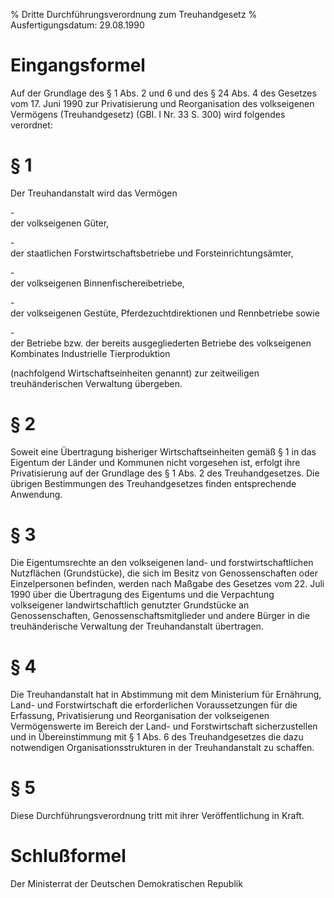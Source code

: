 % Dritte Durchführungsverordnung zum Treuhandgesetz
% Ausfertigungsdatum: 29.08.1990
 
# Eingangsformel

Auf der Grundlage des § 1 Abs. 2 und 6 und des § 24 Abs. 4 des Gesetzes vom 17. Juni 1990 zur Privatisierung und Reorganisation des volkseigenen Vermögens (Treuhandgesetz) (GBl. I Nr. 33 S. 300) wird folgendes verordnet:

# § 1

Der Treuhandanstalt wird das Vermögen

\-  
der volkseigenen Güter,

\-  
der staatlichen Forstwirtschaftsbetriebe und Forsteinrichtungsämter,

\-  
der volkseigenen Binnenfischereibetriebe,

\-  
der volkseigenen Gestüte, Pferdezuchtdirektionen und Rennbetriebe sowie

\-  
der Betriebe bzw. der bereits ausgegliederten Betriebe des volkseigenen Kombinates Industrielle Tierproduktion

(nachfolgend Wirtschaftseinheiten genannt) zur zeitweiligen treuhänderischen Verwaltung übergeben.

# § 2

Soweit eine Übertragung bisheriger Wirtschaftseinheiten gemäß § 1 in das Eigentum der Länder und Kommunen nicht vorgesehen ist, erfolgt ihre Privatisierung auf der Grundlage des § 1 Abs. 2 des Treuhandgesetzes. Die übrigen Bestimmungen des Treuhandgesetzes finden entsprechende Anwendung.

# § 3

Die Eigentumsrechte an den volkseigenen land- und forstwirtschaftlichen Nutzflächen (Grundstücke), die sich im Besitz von Genossenschaften oder Einzelpersonen befinden, werden nach Maßgabe des Gesetzes vom 22. Juli 1990 über die Übertragung des Eigentums und die Verpachtung volkseigener landwirtschaftlich genutzter Grundstücke an Genossenschaften, Genossenschaftsmitglieder und andere Bürger in die treuhänderische Verwaltung der Treuhandanstalt übertragen.

# § 4

Die Treuhandanstalt hat in Abstimmung mit dem Ministerium für Ernährung, Land- und Forstwirtschaft die erforderlichen Voraussetzungen für die Erfassung, Privatisierung und Reorganisation der volkseigenen Vermögenswerte im Bereich der Land- und Forstwirtschaft sicherzustellen und in Übereinstimmung mit § 1 Abs. 6 des Treuhandgesetzes die dazu notwendigen Organisationsstrukturen in der Treuhandanstalt zu schaffen.

# § 5

Diese Durchführungsverordnung tritt mit ihrer Veröffentlichung in Kraft.

# Schlußformel

Der Ministerrat der Deutschen Demokratischen Republik
